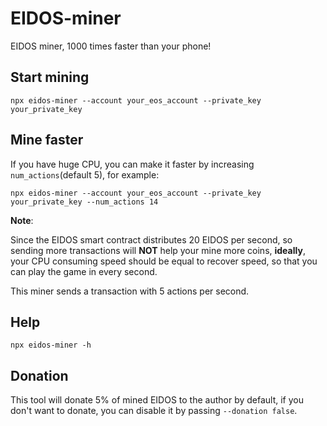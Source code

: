 # EIDOS-miner

EIDOS miner, 1000 times faster than your phone!

## Start mining

    npx eidos-miner --account your_eos_account --private_key your_private_key

## Mine faster

If you have huge CPU, you can make it faster by increasing `num_actions`(default 5), for example:

    npx eidos-miner --account your_eos_account --private_key your_private_key --num_actions 14

**Note**:

Since the EIDOS smart contract distributes 20 EIDOS per second, so sending more transactions will **NOT** help your mine more coins, **ideally**, your CPU consuming speed should be equal to recover speed, so that you can play the game in every second.

This miner sends a transaction with 5 actions per second.

## Help

    npx eidos-miner -h

## Donation

This tool will donate 5% of mined EIDOS to the author by default, if you don't want to donate, you can disable it by passing `--donation false`.
